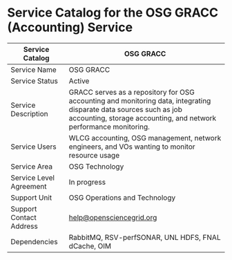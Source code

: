 # Service Catalog for the OSG GRACC (Accounting) Service

| Service Catalog     | OSG GRACC | 
|---------------------|-------------|
| Service Name        | OSG GRACC | 
| Service Status      | Active      |
| Service Description | GRACC serves as a repository for OSG accounting and monitoring data, integrating disparate data sources such as job accounting, storage accounting, and network performance monitoring. |
| Service Users       | WLCG accounting, OSG management, network engineers, and VOs wanting to monitor resource usage |
| Service Area        | OSG Technology |
| Service Level Agreement | In progress |
| Support Unit        | OSG Operations and Technology | 
| Support Contact Address | help@opensciencegrid.org | 
| Dependencies | RabbitMQ, RSV-perfSONAR, UNL HDFS, FNAL dCache, OIM |
